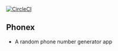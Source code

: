 [![CircleCI](https://circleci.com/gh/DennisWanjiru/phonex/tree/master.svg?style=svg)](https://circleci.com/gh/DennisWanjiru/phonex/tree/master)

## Phonex
- A random phone number generator app